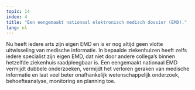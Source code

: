 ```yaml
---
topic: 14
index: 4
title: "Een eengemaakt nationaal elektronisch medisch dossier (EMD)."
lang: nl
---
```

Nu heeft iedere arts zijn eigen EMD en is er nog altijd geen vlotte
uitwisseling van medische informatie. In bepaalde ziekenhuizen heeft zelfs
iedere specialist zijn eigen EMD, dat niet door andere collega’s binnen
hetzelfde ziekenhuis raadpleegbaar is. Een eengemaakt nationaal EMD vermijdt
dubbele onderzoeken, vermijdt het verloren geraken van medische informatie en
laat veel beter onafhankelijk wetenschappelijk onderzoek, behoefteanalyse,
monitoring en planning toe.
